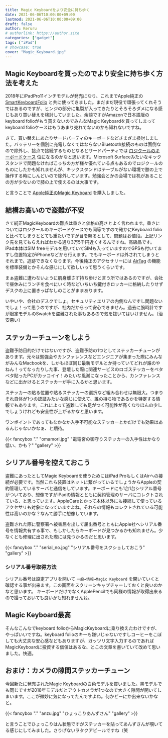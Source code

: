```yaml
---
title: Magic Keyboardをより安全に持ち歩く
date: 2021-06-06T10:00:00+09:00
lastmod: 2021-06-06T10:00:00+09:00
draft: false
author: Keruru
# authorlink: https://author.site
categories: ["gadget"]
tags: ["iPad"]
# showcase: true
cover: "Magic_Keyboard.jpg"
---
```


## Magic Keyboardを買ったのでより安全に持ち歩く方法を考えた

2018年にiPadPro11インチモデルが発売になり、これまでApple純正の [SmartKeyboardFolio](https://amzn.to/2T6qhBO) と共に使ってきました。まだまだ現役で頑張ってくれそうではあるのですが、ヒンジの部分に亀裂が入ってきたりとそろそろダメになる感じもあり買い替えを検討していました。余談ですがAmazonで日本語版のkeyboard folioがもう買えないのでみんなMagic Keyboardを買ってしまってkeyboard folioケースはもうあまり売れてないのかも知れないですね。

さて、買い替えにあたりサードパーティのキーボードなどさまざま検討しました。バッテリーを個別に充電しなくてはならないBluetooth接続のものは面倒なので除外し、接点で接続するものとなるとサードパーティでは [ロジクールのキーボードケース](https://amzn.to/3cn2ODh) 位になるのかなと思います。Microsoft Surfaceみたいなキックスタンドで問題なければこっちの方が様々優れている点もあるのでロジクールのものにしたかも知れませんが、キックスタンドはテーブルがない環境で膝の上で操作する時にしんどいので除外しています。勉強会とかの会場では机があることの方が少ないので膝の上で使えるのは大事です。

と言うことで [Apple純正のMagic Keyboard](https://amzn.to/3fTObJL) を購入しました。

## 結構お高いので盗難が不安
さて純正MagicKeyboardの難点は重さと価格の高さとよく言われます。重さについてはロジクールのキーボードケースでも同等ですので確かにKeyboard folioと比べてしまうととても重たいですが目を瞑るとして、問題はお値段。上記リンク先を見てもらえればわかる通り3万5千円近くするんですね。高級品です。iPad本体はSIM freeモデルを用いていてSIMも入っていますのでGPSも付いてますし位置特定がiPhoneなどから行えます。でもキーボードは外されてしまうとそれまで。追跡できなくなります。今後純正のアクセサリーには [AirTag](https://amzn.to/3x5fqXR) の機能を標準装備とかそんな感じにして欲しいって思うくらいです。

まぁ盗難に遭わないように肌身離さず持ち歩けと言う所ではあるのですが、会社で昼休みにランチを食べにいく時などいちいち鍵付きロッカーに格納したりせずデスクの上に置きっぱなしのことがままあります。

いやいや、会社のデスクでしょ。セキュリティエリアの内側なんですし問題ないでしょ！って思うのですが、社内だからって安心できません。過去に腕時計ですが限定モデルのSwatchを盗難された事もあるので気を抜いてはいけません。（治安悪い）

## ステッカーチューンをしよう

盗難予防目的だけではないですが、盗難予防の1つとしてステッカーチューンがあります。元々は勉強会やカンファレンスなどエンジニアが集まった際にみんながみんなMacbookを、しかもほぼ同じ最新モデルとか持っていてどれが誰のやねん！ってなったりした事、登壇した際に関連サービスのロゴステッカーをベタベタ貼ったPCがカッコイイ！みたいな風潮になったことから、カンファレンスなどに出かけるとステッカーが手に入るかと思います。

ステッカーの貼る位置や貼るステッカーの選択など組み合わせは無限大。つまりそれ自体が1つの認証みたいな感じに使えて、誰の持ち物であるかを特定する情報でもあります。これによって盗難しても足がつく可能性が高くなりほんの少しでしょうけれども安全性が上がるかなと思います。

ワンポイントであってもなかなか入手不可能なステッカーとかだけでも効果はあるんじゃないかなぁ、と期待。

{{< fancybox "." "omamori.jpg" "電電宮の御守りステッカーの入手性はかなり低い、かも？" "gallery" >}}

## シリアル番号を控えておこう

盗難にあったとしてMagic Keyboardを使うためにはiPad ProもしくはAirへの接続が必要です。当然これら装置はネットに繋がっているでしょうからAppleの契約管理しているサーバと通信をしています。キーボードにも1台1台シリアル番号がついており、想像ですがiPadの情報とともに契約管理のサーバにコレクトされている、と思っています。AppleCareとかって本体以外にも接続して使っているアクセサリも対象になっていますよね。それらの情報もコレクトされている可能性は高いのかな？なんて勝手に想像しています。

盗難された際に警察署へ被害届を出して届出番号とともにApple社へシリアル番号を情報共有する事で、もしかしたらキーボードが見つかるかも知れません。少なくとも修理に出された際には見つかるのだと思います。

{{< fancybox "." "serial_no.jpg" "シリアル番号をスクショしておこう" "gallery" >}}

### シリアル番号取得方法

シリアル番号は設定アプリを開いて  `一般→情報→Magic Keyboard` を開いていくと確認する事が出来ます。この画面をスクリーンキャプチャーしておくと良いのかなと思います。
キーボードだけでなくApplePencilでも同様の情報が取得出来るので撮っておいても良いかも知れませんね。

## Magic Keyboard最高

そんなこんなでkeyboard folioからMagicKeyboardに乗り換えたわけですが、やっぱいいですね。keyboard folioのキーも嫌いじゃないですしコーヒーをこぼしても大丈夫な安心感などもありますが、ガッツリ文字入力するのであればMagicKeyboardに投資する価値はあるな、とこの文章を書いていて改めて思いました。快適。

## おまけ：カメラの隙間ステッカーチューン

今回新たに発売されたMagic Keyboardの白色モデルを買いました。黒モデルでも同じですが2018年モデルだとアウトカメラが1つなので大きく隙間が開いてしまいます。ここが微妙に気になってたんですよね。何かどーにか出来ないかなと。


{{< fancybox "." "anzu.jpg" "ひょっこりあんずさん" "gallery" >}}

と言うことでひょっこりはん状態ですがステッカーを貼ってあんずさんが覗いてる感じにしてみました。さりげないヲタクアピールですね（笑


